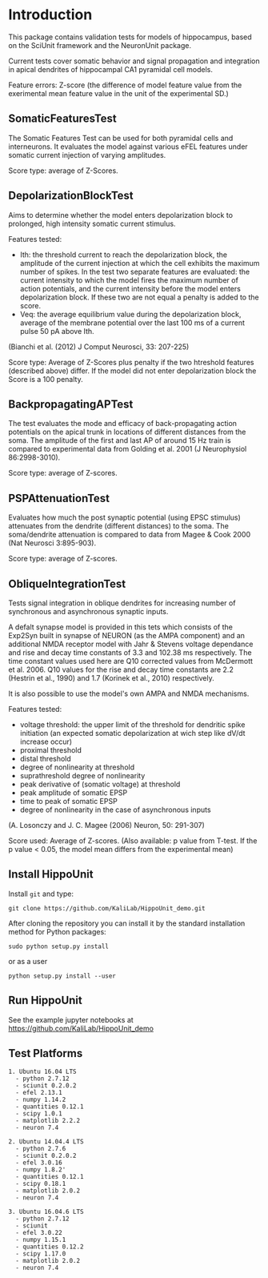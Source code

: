 Introduction
============

This package contains validation tests for models of hippocampus, 
based on the SciUnit framework and the NeuronUnit package.

Current tests cover somatic behavior and signal propagation and integration in apical dendrites of
hippocampal CA1 pyramidal cell models.

Feature errors: Z-score (the difference of model feature value from the exerimental mean feature value in the unit of the experimental SD.)

SomaticFeaturesTest
-------------------
 
The Somatic Features Test can be used for both pyramidal cells and interneurons. It evaluates the model against various eFEL features under somatic current injection of varying amplitudes.

Score type: average of Z-Scores.


DepolarizationBlockTest
-----------------------

Aims to determine whether the model enters depolarization block to prolonged, high intensity somatic current stimulus.

Features tested:

* Ith: the threshold current to reach the depolarization block, the amplitude of the current injection at which the cell exhibits
  the maximum number of spikes.
  In the test two separate features are evaluated: the current intensity to which the model fires the maximum number of action potentials, and 	 the current intensity before the model enters depolarization block. If these two are not equal a penalty is added to the score.
* Veq: the average equilibrium value during the depolarization block, 
  average of the membrane potential over the last 100 ms of a 
  current pulse 50 pA above Ith.

(Bianchi et al. (2012) J Comput Neurosci, 33: 207-225)

Score type: Average of Z-Scores plus penalty if the two htreshold features (described above) differ. If the model did not enter depolarization block the Score is a 100 penalty.

BackpropagatingAPTest
----------------------

The test evaluates the mode and efficacy of back-propagating action potentials on the apical trunk in locations of different distances from the soma. The amplitude of the first and last AP of around 15 Hz train is compared to experimental data from Golding et al. 2001 (J Neurophysiol 86:2998-3010).

Score type: average of Z-scores.

PSPAttenuationTest 
----------------------

Evaluates how much the post synaptic potential (using EPSC stimulus) attenuates from the dendrite (different distances) to the soma. The soma/dendrite attenuation is compared to data from Magee & Cook 2000 (Nat Neurosci 3:895-903).

Score type: average of Z-scores.

ObliqueIntegrationTest
----------------------

Tests signal integration in oblique dendrites for increasing number of synchronous and asynchronous synaptic inputs.

A defalt synapse model is provided in this tets which consists of the Exp2Syn built in synapse of NEURON (as the AMPA component) and an additional NMDA receptor model with Jahr & Stevens voltage dependance and rise and decay time constants of 3.3 and 102.38 ms respectively. The time constant values used here are Q10 corrected values from McDermott et al. 2006. Q10 values for the rise and decay time constants are 2.2 (Hestrin et al., 1990) and 1.7 (Korinek et al., 2010) respectively. 

It is also possible to use the model's own AMPA and NMDA mechanisms.

Features tested:

* voltage threshold: the upper limit of the threshold for dendritic spike initiation (an expected somatic depolarization at wich step like dV/dt increase occur)
* proximal threshold
* distal threshold
* degree of nonlinearity at threshold
* suprathreshold degree of nonlinearity
* peak derivative of (somatic voltage) at threshold
* peak amplitude of somatic EPSP
* time to peak of somatic EPSP
* degree of nonlinearity in the case of asynchronous inputs

(A. Losonczy and J. C. Magee (2006) Neuron, 50: 291-307)

Score used: Average of Z-scores. (Also available: p value from T-test. If the p value < 0.05, the model mean differs from the experimental mean)


Install HippoUnit
------------------

Install `git` and type:

    git clone https://github.com/KaliLab/HippoUnit_demo.git

After cloning the repository you can install it by the standard installation method for Python packages:

    sudo python setup.py install

or as a user

    python setup.py install --user


Run HippoUnit
-------------------

See the example jupyter notebooks at https://github.com/KaliLab/HippoUnit_demo


Test Platforms
--------------

    1. Ubuntu 16.04 LTS
      - python 2.7.12
      - sciunit 0.2.0.2
      - efel 2.13.1
      - numpy 1.14.2
      - quantities 0.12.1
      - scipy 1.0.1
      - matplotlib 2.2.2
      - neuron 7.4

    2. Ubuntu 14.04.4 LTS 
      - python 2.7.6 
      - sciunit 0.2.0.2
      - efel 3.0.16
      - numpy 1.8.2'
      - quantities 0.12.1
      - scipy 0.18.1
      - matplotlib 2.0.2
      - neuron 7.4

    3. Ubuntu 16.04.6 LTS
      - python 2.7.12
      - sciunit 
      - efel 3.0.22
      - numpy 1.15.1
      - quantities 0.12.2
      - scipy 1.17.0
      - matplotlib 2.0.2
      - neuron 7.4

